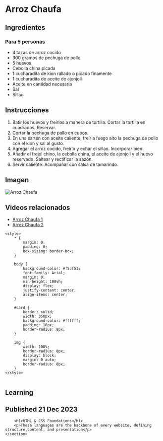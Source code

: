 # Arroz Chaufa

## Ingredientes

### Para 5 personas
- 4 tazas de arroz cocido  
- 300 gramos de pechuga de pollo  
- 5 huevos  
- Cebolla china picada  
- 1 cucharadita de kion rallado o picado finamente  
- 1 cucharadita de aceite de ajonjolí  
- Aceite en cantidad necesaria  
- Sal  
- Sillao  

## Instrucciones

1. Batir los huevos y freírlos a manera de tortilla. Cortar la tortilla en cuadrados. Reservar.  
2. Cortar la pechuga de pollo en cubos.  
3. En una sartén con aceite caliente, freír a fuego alto la pechuga de pollo con el kion y sal al gusto.  
4. Agregar el arroz cocido, freírlo y echar el sillao. Incorporar bien.  
5. Añadir el frejol chino, la cebolla china, el aceite de ajonjolí y el huevo reservado. Saltear y rectificar la sazón.  
6. Servir caliente. Acompañar con salsa de tamarindo.  

## Imagen

![Arroz Chaufa](https://www.paulinacocina.net/wp-content/uploads/2021/12/arroz-chaufa-peruano-receta.jpg)

## Videos relacionados

- [Arroz Chaufa 1](https://www.youtube.com/watch?v=sFbtifPPQCY)  
- [Arroz Chaufa 2](https://www.youtube.com/watch?v=tf34QAHiono)


<!DOCTYPE html>
<html lang="en">

<head>
    <meta charset="UTF-8">
    <meta name="viewport" content="width=device-width, initial-scale=1.0">
    <title>Reto Html</title>

    <style>
        * {
            margin: 0;
            padding: 0;
            box-sizing: border-box;
        }

        body {
            background-color: #f5cf51;
            font-family: Arial;
            margin: 0;
            min-height: 100vh;
            display: flex;
            justify-content: center;
            align-items: center;
        }

        #card {
            border: solid;
            width: 350px;
            background-color: #ffffff;
            padding: 16px;
            border-radius: 8px;
        }

        img {
            width: 100%;
            border-radius: 8px;
            display: block;
            margin: 0 auto;
            border-radius: 8px;
        }
    </style>
</head>

<body>
    <section id="card">
        <img src="Screenshot 2025-09-17 195756.png" alt="">
        <h1>Learning</h1>
        <h2>Published 21 Dec 2023</h2>

        <h1>HTML & CSS Foundations</h1>
        <p>These languages are the backbone of every website, defining structure,content, and presentation</p>
    </section>
</body>

</html>
